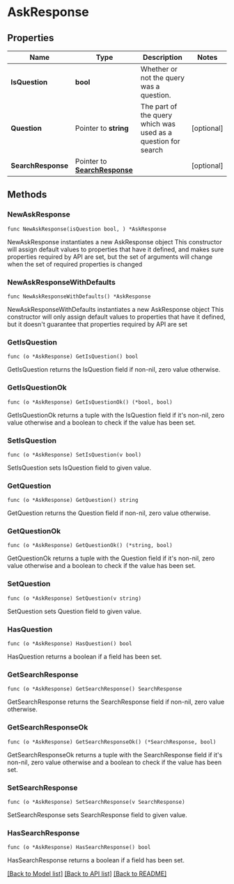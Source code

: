 # AskResponse

## Properties

Name | Type | Description | Notes
------------ | ------------- | ------------- | -------------
**IsQuestion** | **bool** | Whether or not the query was a question. | 
**Question** | Pointer to **string** | The part of the query which was used as a question for search | [optional] 
**SearchResponse** | Pointer to [**SearchResponse**](SearchResponse.md) |  | [optional] 

## Methods

### NewAskResponse

`func NewAskResponse(isQuestion bool, ) *AskResponse`

NewAskResponse instantiates a new AskResponse object
This constructor will assign default values to properties that have it defined,
and makes sure properties required by API are set, but the set of arguments
will change when the set of required properties is changed

### NewAskResponseWithDefaults

`func NewAskResponseWithDefaults() *AskResponse`

NewAskResponseWithDefaults instantiates a new AskResponse object
This constructor will only assign default values to properties that have it defined,
but it doesn't guarantee that properties required by API are set

### GetIsQuestion

`func (o *AskResponse) GetIsQuestion() bool`

GetIsQuestion returns the IsQuestion field if non-nil, zero value otherwise.

### GetIsQuestionOk

`func (o *AskResponse) GetIsQuestionOk() (*bool, bool)`

GetIsQuestionOk returns a tuple with the IsQuestion field if it's non-nil, zero value otherwise
and a boolean to check if the value has been set.

### SetIsQuestion

`func (o *AskResponse) SetIsQuestion(v bool)`

SetIsQuestion sets IsQuestion field to given value.


### GetQuestion

`func (o *AskResponse) GetQuestion() string`

GetQuestion returns the Question field if non-nil, zero value otherwise.

### GetQuestionOk

`func (o *AskResponse) GetQuestionOk() (*string, bool)`

GetQuestionOk returns a tuple with the Question field if it's non-nil, zero value otherwise
and a boolean to check if the value has been set.

### SetQuestion

`func (o *AskResponse) SetQuestion(v string)`

SetQuestion sets Question field to given value.

### HasQuestion

`func (o *AskResponse) HasQuestion() bool`

HasQuestion returns a boolean if a field has been set.

### GetSearchResponse

`func (o *AskResponse) GetSearchResponse() SearchResponse`

GetSearchResponse returns the SearchResponse field if non-nil, zero value otherwise.

### GetSearchResponseOk

`func (o *AskResponse) GetSearchResponseOk() (*SearchResponse, bool)`

GetSearchResponseOk returns a tuple with the SearchResponse field if it's non-nil, zero value otherwise
and a boolean to check if the value has been set.

### SetSearchResponse

`func (o *AskResponse) SetSearchResponse(v SearchResponse)`

SetSearchResponse sets SearchResponse field to given value.

### HasSearchResponse

`func (o *AskResponse) HasSearchResponse() bool`

HasSearchResponse returns a boolean if a field has been set.


[[Back to Model list]](../README.md#documentation-for-models) [[Back to API list]](../README.md#documentation-for-api-endpoints) [[Back to README]](../README.md)



